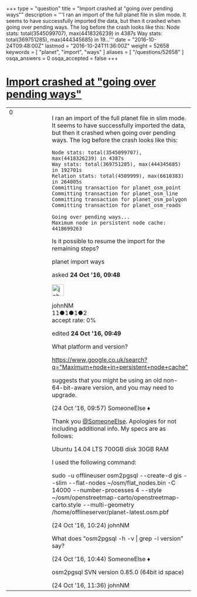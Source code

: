 +++
type = "question"
title = "Import crashed at &quot;going over pending ways&quot;"
description = '''I ran an import of the full planet file in slim mode. It seems to have successfully imported the data, but then it crashed when going over pending ways. The log before the crash looks like this: Node stats: total(3545099707), max(4418326239) in 4387s Way stats: total(369751285), max(444345685) in 19...'''
date = "2016-10-24T09:48:00Z"
lastmod = "2016-10-24T11:36:00Z"
weight = 52658
keywords = [ "planet", "import", "ways" ]
aliases = [ "/questions/52658" ]
osqa_answers = 0
osqa_accepted = false
+++

<div class="headNormal">

# [Import crashed at "going over pending ways"](/questions/52658/import-crashed-at-going-over-pending-ways)

</div>

<div id="main-body">

<div id="askform">

<table id="question-table" style="width:100%;">
<colgroup>
<col style="width: 50%" />
<col style="width: 50%" />
</colgroup>
<tbody>
<tr>
<td style="width: 30px; vertical-align: top"><div class="vote-buttons">
<span id="post-52658-upvote" class="ajax-command post-vote up" rel="nofollow" title="I like this post (click again to cancel)"> </span>
<div id="post-52658-score" class="post-score" title="current number of votes">
0
</div>
<span id="post-52658-downvote" class="ajax-command post-vote down" rel="nofollow" title="I dont like this post (click again to cancel)"> </span> <span id="favorite-mark" class="ajax-command favorite-mark" rel="nofollow" title="mark/unmark this question as favorite (click again to cancel)"> </span>
<div id="favorite-count" class="favorite-count">
&#10;</div>
</div></td>
<td><div id="item-right">
<div class="question-body">
<p>I ran an import of the full planet file in slim mode. It seems to have successfully imported the data, but then it crashed when going over pending ways. The log before the crash looks like this:</p>
<pre><code>Node stats: total(3545099707), max(4418326239) in 4387s
Way stats: total(369751285), max(444345685) in 192701s
Relation stats: total(4509999), max(6610383) in 264005s
Committing transaction for planet_osm_point
Committing transaction for planet_osm_line
Committing transaction for planet_osm_polygon
Committing transaction for planet_osm_roads
&#10;Going over pending ways...
Maximum node in persistent node cache: 4418699263</code></pre>
<p>Is it possible to resume the import for the remaining steps?</p>
</div>
<div id="question-tags" class="tags-container tags">
<span class="post-tag tag-link-planet" rel="tag" title="see questions tagged &#39;planet&#39;">planet</span> <span class="post-tag tag-link-import" rel="tag" title="see questions tagged &#39;import&#39;">import</span> <span class="post-tag tag-link-ways" rel="tag" title="see questions tagged &#39;ways&#39;">ways</span>
</div>
<div id="question-controls" class="post-controls">
&#10;</div>
<div class="post-update-info-container">
<div class="post-update-info post-update-info-user">
<p>asked <strong>24 Oct '16, 09:48</strong></p>
<img src="https://secure.gravatar.com/avatar/0ba845809eb8c74c664ed9409636b3ac?s=32&amp;d=identicon&amp;r=g" class="gravatar" width="32" height="32" alt="johnNM&#39;s gravatar image" />
<p><span>johnNM</span><br />
<span class="score" title="11 reputation points">11</span><span title="1 badges"><span class="badge1">●</span><span class="badgecount">1</span></span><span title="1 badges"><span class="silver">●</span><span class="badgecount">1</span></span><span title="2 badges"><span class="bronze">●</span><span class="badgecount">2</span></span><br />
<span class="accept_rate" title="Rate of the user&#39;s accepted answers">accept rate:</span> <span title="johnNM has no accepted answers">0%</span></p>
</div>
<div class="post-update-info post-update-info-edited">
<p><span> edited <strong>24 Oct '16, 09:49</strong> </span></p>
</div>
</div>
<div id="comments-container-52658" class="comments-container">
<span id="52659"></span>
<div id="comment-52659" class="comment">
<div id="post-52659-score" class="comment-score">
&#10;</div>
<div class="comment-text">
<p>What platform and version?</p>
<p><a href="https://www.google.co.uk/search?q=">https://www.google.co.uk/search?q="Maximum+node+in+persistent+node+cache"</a></p>
<p>suggests that you might be using an old non-64-bit-aware version, and you may need to upgrade.</p>
</div>
<div id="comment-52659-info" class="comment-info">
<span class="comment-age">(24 Oct '16, 09:57)</span> <span class="comment-user userinfo">SomeoneElse ♦</span>
</div>
</div>
<span id="52661"></span>
<div id="comment-52661" class="comment">
<div id="post-52661-score" class="comment-score">
&#10;</div>
<div class="comment-text">
<p>Thank you <a href="http://help.openstreetmap.org/users/387/someoneelse">@SomeoneElse</a>. Apologies for not including additional info. My specs are as follows:</p>
<p>Ubuntu 14.04 LTS 700GB disk 30GB RAM</p>
<p>I used the following command:</p>
<p>sudo -u offlineuser osm2pgsql --create-d gis --slim --flat-nodes ~/osm/flat_nodes.bin -C 14000 --number-processes 4 --style ~/osm/openstreetmap-carto/openstreetmap-carto.style --multi-geometry /home/offlineserver/planet-latest.osm.pbf</p>
</div>
<div id="comment-52661-info" class="comment-info">
<span class="comment-age">(24 Oct '16, 10:24)</span> <span class="comment-user userinfo">johnNM</span>
</div>
</div>
<span id="52662"></span>
<div id="comment-52662" class="comment">
<div id="post-52662-score" class="comment-score">
&#10;</div>
<div class="comment-text">
<p>What does "osm2pgsql -h -v | grep -i version" say?</p>
</div>
<div id="comment-52662-info" class="comment-info">
<span class="comment-age">(24 Oct '16, 10:44)</span> <span class="comment-user userinfo">SomeoneElse ♦</span>
</div>
</div>
<span id="52663"></span>
<div id="comment-52663" class="comment">
<div id="post-52663-score" class="comment-score">
&#10;</div>
<div class="comment-text">
<p>osm2pgsql SVN version 0.85.0 (64bit id space)</p>
</div>
<div id="comment-52663-info" class="comment-info">
<span class="comment-age">(24 Oct '16, 11:36)</span> <span class="comment-user userinfo">johnNM</span>
</div>
</div>
</div>
<div id="comment-tools-52658" class="comment-tools">
&#10;</div>
<div class="clear">
&#10;</div>
<div id="comment-52658-form-container" class="comment-form-container">
&#10;</div>
<div class="clear">
&#10;</div>
</div></td>
</tr>
</tbody>
</table>

</div>

</div>

